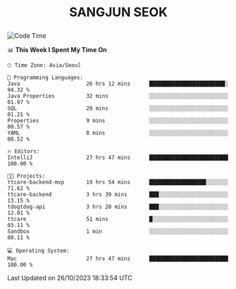 <h1>
 <p align="center">
   SANGJUN SEOK
 </p>
</h1>

<!--START_SECTION:waka-->
![Code Time](http://img.shields.io/badge/Code%20Time-2%2C933%20hrs%2043%20mins-blue)

📊 **This Week I Spent My Time On** 

```text
🕑︎ Time Zone: Asia/Seoul

💬 Programming Languages: 
Java                     26 hrs 12 mins      ████████████████████████░   94.32 % 
Java Properties          32 mins             ░░░░░░░░░░░░░░░░░░░░░░░░░   01.97 % 
SQL                      20 mins             ░░░░░░░░░░░░░░░░░░░░░░░░░   01.21 % 
Properties               9 mins              ░░░░░░░░░░░░░░░░░░░░░░░░░   00.57 % 
YAML                     8 mins              ░░░░░░░░░░░░░░░░░░░░░░░░░   00.52 % 

🔥 Editors: 
IntelliJ                 27 hrs 47 mins      █████████████████████████   100.00 % 

🐱‍💻 Projects: 
ttcare-backend-mvp       19 hrs 54 mins      ██████████████████░░░░░░░   71.62 % 
ttcare-backend           3 hrs 39 mins       ███░░░░░░░░░░░░░░░░░░░░░░   13.15 % 
tdogtdog-api             3 hrs 20 mins       ███░░░░░░░░░░░░░░░░░░░░░░   12.01 % 
ttcare                   51 mins             █░░░░░░░░░░░░░░░░░░░░░░░░   03.11 % 
Sandbox                  1 min               ░░░░░░░░░░░░░░░░░░░░░░░░░   00.11 % 

💻 Operating System: 
Mac                      27 hrs 47 mins      █████████████████████████   100.00 % 
```


 Last Updated on 26/10/2023 18:33:54 UTC
<!--END_SECTION:waka-->
